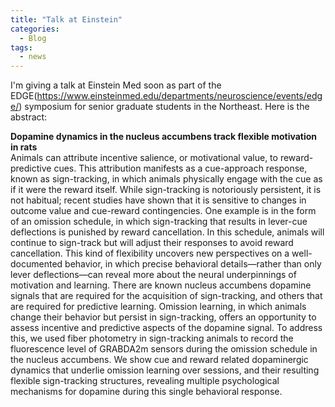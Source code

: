 ```yaml
---
title: "Talk at Einstein"
categories:
  - Blog
tags:
  - news
---
```



I'm giving a talk at Einstein Med soon as part of the EDGE(https://www.einsteinmed.edu/departments/neuroscience/events/edge/) symposium for senior graduate students in the Northeast. Here is the abstract: 

**Dopamine dynamics in the nucleus accumbens track flexible motivation in rats**  
Animals can attribute incentive salience, or motivational value, to reward-predictive cues. This attribution manifests as a cue-approach response, known as sign-tracking, in which animals physically engage with the cue as if it were the reward itself. While sign-tracking is notoriously persistent, it is not habitual; recent studies have shown that it is sensitive to changes in outcome value and cue-reward contingencies. One example is in the form of an omission schedule, in which sign-tracking that results in lever-cue deflections is punished by reward cancellation. In this schedule, animals will continue to sign-track but will adjust their responses to avoid reward cancellation. This kind of flexibility uncovers new perspectives on a well-documented behavior, in which precise behavioral details—rather than only lever deflections—can reveal more about the neural underpinnings of motivation and learning. There are known nucleus accumbens dopamine signals that are required for the acquisition of sign-tracking, and others that are required for predictive learning. Omission learning, in which animals change their behavior but persist in sign-tracking, offers an opportunity to assess incentive and predictive aspects of the dopamine signal. To address this, we used fiber photometry in sign-tracking animals to record the fluorescence level of GRABDA2m sensors during the omission schedule in the nucleus accumbens. We show cue and reward related dopaminergic dynamics that underlie omission learning over sessions, and their resulting flexible sign-tracking structures, revealing multiple psychological mechanisms for dopamine during this single behavioral response.
